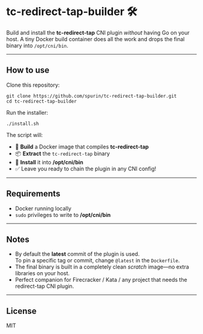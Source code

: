 # tc-redirect-tap-builder 🛠️

Build and install the **tc-redirect-tap** CNI plugin *without* having Go on your host.
A tiny Docker build container does all the work and drops the final binary into
`/opt/cni/bin`.

---

## How to use

Clone this repository:

```
git clone https://github.com/spurin/tc-redirect-tap-builder.git
cd tc-redirect-tap-builder
```

Run the installer:

```
./install.sh
```

The script will:

- 🚀 **Build** a Docker image that compiles **tc-redirect-tap**
- 📦 **Extract** the `tc-redirect-tap` binary
- 🔧 **Install** it into **/opt/cni/bin**
- ✅ Leave you ready to chain the plugin in any CNI config!

---

## Requirements

- Docker running locally
- `sudo` privileges to write to **/opt/cni/bin**

---

## Notes

- By default the **latest** commit of the plugin is used.  
  To pin a specific tag or commit, change `@latest` in the `Dockerfile`.
- The final binary is built in a completely clean *scratch* image—no extra
  libraries on your host.
- Perfect companion for Firecracker / Kata / any project that needs the
  redirect-tap CNI plugin.

---

## License

MIT

